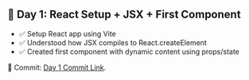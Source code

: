 ## 📅 Day 1: React Setup + JSX + First Component

- ✅ Setup React app using Vite
- ✅ Understood how JSX compiles to React.createElement
- ✅ Created first component with dynamic content using props/state

📂 Commit: [Day 1 Commit Link](https://github.com/chaudhary71jayant/reactjs/commit/def563629d58f0e1b8af4775e7169a4b50eda6e0).
